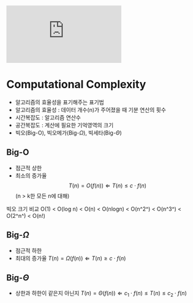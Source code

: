 ![equation](http://www.sciweavers.org/tex2img.php?eq=1%2Bsin%28mc%5E2%29&bc=White&fc=Black&im=jpg&fs=12&ff=arev&edit=)
# Computational Complexity
- 알고리즘의 효율성을 표기해주는 표기법
- 알고리즘의 효율성 : 데이터 개수(n)가 주어졌을 때 기분 연산의 횟수
- 시간복잡도 : 알고리즘 연산수
- 공간복잡도 : 계산에 필요한 기억영역의 크기
- 빅오(Big-O), 빅오메가(Big-$\Omega$), 빅세타(Big-$\Theta$)

## Big-O
- 점근적 상한
- 최소의 증가율
$$
T(n) = O(f(n))  \Leftarrow T(n) \leq c \cdot f(n)
$$
(n > k한 모든 n에 대해)

빅오 크기 비교
O(1) < O(log n) < O(n) < O(nlogn) < O(n^2^) < O(n^3^) < O(2^n^) < O(n!)

## Big-$\Omega$
- 점근적 하한
- 최대의 증가율
$T(n) = \Omega(f(n))  \Leftarrow  T(n) \geq  c\cdot f(n)$

## Big-$\Theta$
- 상한과 하한이 같은지 아닌지
$T(n) = \Theta(f(n))  \Leftarrow c_1\cdot f(n) \leq T(n) \leq  c_2\cdot f(n)$
